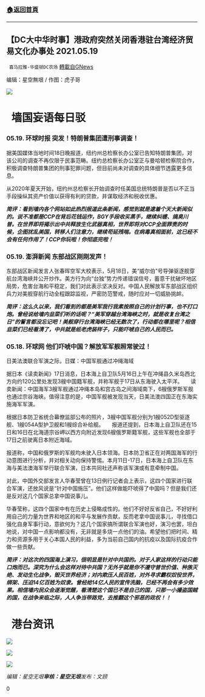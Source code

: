 ###  [:house:返回首頁](https://github.com/ourhimalayas/txt)
---

## 【DC大中华时事】港政府突然关闭香港驻台湾经济贸易文化办事处 2021.05.19
` 喜马拉雅-华盛顿DC农场` [轉載自GNews](https://gnews.org/zh-hans/1256644/)

编辑：星空無垠 / 作图：虎子哥

![]()![](http://www.himalayawashingtondc.org/wp-content/uploads/2021/04/大中华时事-1.jpg)

#   墙国妄语每日驳





### 05.19. 环球时报 突发！特朗普集团遭刑事调查！





据美国媒体当地时间18日晚报道，纽约州总检察长办公室已告知特朗普集团，对该公司的调查不再仅限于民事范畴。纽约总检察长办公室正与曼哈顿检察院合作，积极调查特朗普集团的刑事犯罪问题，但目前尚未对调查的具体细节透露更多信息。

从2020年夏天开始，纽约州总检察长开始调查时任美国总统特朗普是否以不正当手段操纵其资产价值以获得有利的贷款，并谋取经济和税收优惠。





***简评：看到墙内各个网站如此热烈报道此条新闻，感觉到就是逮着个天大新闻似的。说不准都是CCP在背后花钱运作，BGY手段收买黑手，继续纠缠、搞臭川普。在世界即将揭示出中共释放生化武器真相，世界即将对CCP全面罪责的时候，企图扰乱美国，转移人们注意力，继续苟延残喘。在病毒真相面前，这已经不会有任何作用了！CCP你玩啦！你彻底完啦！***





### 05.19. 澎湃新闻 东部战区刚刚发声！





东部战区新闻发言人张春晖空军大校表示，5月18日，美“威尔伯”号导弹驱逐舰穿航台湾海峡并公开炒作。美方行为向“台独”势力传递错误信号，蓄意干扰破坏地区局势，危害台海和平稳定，我们对此表示坚决反对。中国人民解放军东部战区组织兵力对美舰穿航行动全程跟踪监视，严密防范警戒，随时应对一切威胁挑衅。





***简评：这么久以来，我们看到的都是美军我行我素按照自己的计划行事，也不打口炮。曾经说给墙内韭菜们听的话呢？“美军穿越台湾海峡之时，就是收复台湾之日”的誓言都没忘记吧！美舰穿行台湾海峡已经无数次了，行动都在哪里呢？相信韭菜们已经看清了，中共就是纸老虎装样子，只能吓唬自己的人民而已。***





### 05.18. 环球网 他们吓唬中国？解放军军舰照常驶过！





日美法澳联合军演之际，日媒：中国军舰通过冲绳海域

据日本《读卖新闻》17日消息，日本海上自卫队5月16日上午在冲绳县久米岛西北方向约120公里处发现3艘中国籍军舰，并称军舰于17日从东海驶入太平洋。　　读卖新闻：中国海军3艘军舰通过冲绳本岛和宫古岛之间海域南下，6艘俄罗斯军舰也通过宗谷海峡。值得注意的是，中国军舰被发现当天，日美法澳四国正在东海实施海军军演。

根据日本防卫省统合幕僚监部公布的照片，3艘中国军舰分别为1艘052D型驱逐舰、1艘054A型护卫舰和1艘综合补给舰。　　报道还提到，日本海上自卫队还在15日和16日在北海道宗谷岬以西方向附近发现6艘俄罗斯籍军舰，这些军舰也全部于17日之前驶离日本附近海域。

报道称，中国和俄罗斯的军舰均未驶入日本领海。日本防卫省正在对两国海军的行动意图进行分析，并对相关动向保持警惕。本月11日-17日，日本海上自卫队在东海与美法澳海军举行联合军演，日本共同社还声称该军演或有意牵制中国。

对此，中国外交部发言人华春莹曾在13日例行记者会上表示，这四个国家进行联合军演，还放风说是“针对中国施压”。他们这样做能吓唬得了中国吗？但是我们还是反对这几个国家总拿中国说事儿。

华春莹称，这四个国家中有在历史上侵略成性的。他们不好好反省自己，不好好利用自己的力量为世界和地区的和平与发展作贡献，反而老拿中国说事儿，寻找借口强化自身军事行动，意欲何为？这几个国家搞所谓联合军演也好，演习也罢，坦白地说，对中国一点影响都没有，无非就是多烧一点他们的油。希望他们把时间、精力和资源多用于关心本国人民的利益，多为当前自己国内的抗疫以及国际抗疫合作做一些贡献。





***简评：对这次的四国海上演习，很明显是针对中共国的。对于人家这样的行动只能口炮而已。深究为什么会这样对待中共国？无外乎就是你不遵守普世价值、种族灭绝、发动生化战争，毁灭世界经济；对内欺压人民百姓，对外寻求霸权奴役世界，绑架、压迫14亿百姓为奴隶。曾经给14亿人民的宣传洗脑，已经不再会有多少效果。相信墙内民众会逐渐觉醒，看清楚这个国已不是自己的国，只那一小撮盗国贼的国，在战争来临之际，人人争当带路党，去推翻这个邪恶的政权！！***





#   港台资讯






![]()![](https://cdn.discordapp.com/attachments/832202727705935902/844465818049576960/02.jpg)



![]()![](https://cdn.discordapp.com/attachments/832202727705935902/844465834340646952/03.jpg)



![]()![](https://cdn.discordapp.com/attachments/832202727705935902/844478067551240212/01.jpg)




*编辑：星空无垠**审核：星空无垠**发布：文顾*
 
0
